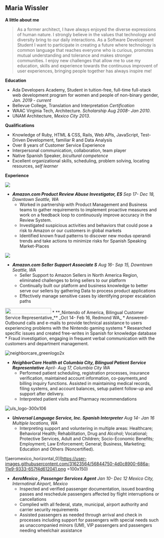 
## Maria Wissler


**A little about me**

> As a former architect, I have always enjoyed the diverse expressions of human nature. I strongly believe in the values that technology and diversity bring to our daily interactions. As a Software Development Student I want to participate in creating a future where technology is common language that reaches everyone who is curious, promotes mutual understanding 
and tolerance and makes stronger communities. I enjoy new challenges that allow me to use my education, skills and experience towards the continuous improvent of user experiences, bringing people together has always inspire me! 


**Education**

* Ada Developers Academy, Student in tuition-free, full-time full-stack web development program for women and people of non-binary gender, _Jan. 2019 - current_
* Bellevue College, Translation and Interpretation _Certification_ 
* WAAC Virginia Tech, Architecture. _Scholarship Aug 2008- Jan 2010_.
* UNAM Architecture, _Mexico City 2013_.


**Qualifications**

* Knowledge of Ruby, HTML & CSS, Rails, Web APIs, JavaScript, Test-Driven Development, familiar R and Data Analysis
* Over 8 years of Customer Service Experience
* Interpersonal communication, collaboration, team player 
* Native Spanish Speaker, _bicultural competence_
* Excellent organizational skills, scheduling, problem solving, locating resources, _self learner_

**Experience**

![](http://media.corporate-ir.net/media_files/IROL/25/251199/Logo2017/Amazon/amazon_es_col_RGB-tn.png)
* **_Amazon.com Product Review Abuse Investigator, ES_** _Sep 17- Dec 18, Downtown Seattle, WA_
  * Worked in partnership with Product Management and Business teams to gather requirements to implement proactive measures and work on a feedback loop to continuously improve accuracy in the Review System. 
  * Investigated suspicious activities and behaviors that could pose a risk to Amazon or our customers in global markets
  * Identified known fraud patterns to discover new modus operandi trends and take actions to minimize risks for Spanish Speaking Market-Places

![](https://images-na.ssl-images-amazon.com/images/I/41svkrLkvuL.png)
* **_Amazon.com Seller Support Associate S_** _Aug 16- Sep 15, Downtown Seattle, WA_ 
  * Seller Support to Amazon Sellers in North America Region, eliminated challenges to bring sellers to our platform
  * Continually built our platform and business knowledge to better serve our sellers by gathering Data to process product applications
  * Effectively manage sensitive cases by identifying proper escalation paths

<img src="https://user-images.githubusercontent.com/31623564/56844716-bb9d1700-6869-11e9-9a91-26b1db4a9133.png" width="150" height="20">
* **_Nintendo of America, Bilingual Customer Service Representative_** _Oct 14- Feb 16, Redmond WA_
  * Answered-Outbound calls and e-mails to provide technical assistance to users experiencing problems with the Nintendo gaming systems  
  * Researched specific issues and created free-writes in Spanish for knowledge database 
  * Fraud investigation, engaging in frequent verbal communication with the customers and department management.
  
![neighborcare_greenlogo2x](https://user-images.githubusercontent.com/31623564/56844724-eb4c1f00-6869-11e9-881d-7e11b9129294.png) 
* **_NeighborCare Health at Columbia City, Bilingual Patient Service Representative_** _April- Aug 17, Columbia City WA_
  * Performed patient scheduling, registration processes, insurance verification, maintained account information, co-payments,and billing inquiry functions. Assisted in maintaining medical records, filing systems, and account balances, setup patient follow-up and support after delivery.
   * Interpreted patient visits and Pharmacy recommendations

![uls_logo-300x106](https://user-images.githubusercontent.com/31623564/56844740-19c9fa00-686a-11e9-824c-64ae12abd0bb.png)
* **_Universal Language Service, Inc. Spanish Interpreter_** _Aug 14- Jan 16 Multiple locations, WA_
  * Interpreting support and voluntering in multiple areas: Healthcare; Behavioral Health; Rehabilitation, Drug and Alcohol; Vocational; Protective Services, Adult and Children; Socio-Economic Benefits; Employment; Law Enforcement; General; Business, Marketing; Education and Others (Noncertified).

![aeromexico_horizontal_0](https://user-images.githubusercontent.com/31623564/56844750-4d0c8900-686a-11e9-9333-657f4d612041.png =100x150)
* **_AeroMexico , Passenger Services Agent_** _Jan 10- Dec 12 Mexico City, Internatinal Airport, Mexico_
  * Inspected and verified passenger documentation, issued boarding passes and reschedule passengers affected by flight interruptions or cancellations
  * Complied with all federal, state, municipal, airport authority and carrier security requirements
  * Assisted passengers as needed through arrival and check in processes including support for passengers with special needs such as unaccompanied minors (UM), VIP passengers and passengers needing wheelchair assistance
  
